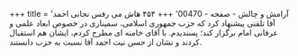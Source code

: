 +++
title = 'آرامش و چالش - صفحه - 00470'
+++
۴۵۴ هاش می رفس نجانی احمد آقا تلفنی پیشنهاد کرد که حزب جمهوری اسلامی، سمیناری در خصوص ابعاد علمی و عرفانی امام برگزار کند؛ پسندیدم. با آقای خامنه ای مطرح کردم، ایشان هم استقبال کردند و نشان از حسن نیت احمد آقا نسبت به حزب دانستند.